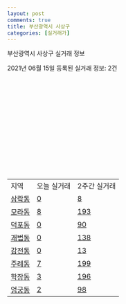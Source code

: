 ```yaml
---
layout: post
comments: true
title: 부산광역시 사상구
categories: [실거래가]
---
```


부산광역시 사상구 실거래 정보

2021년 06월 15일 등록된 실거래 정보: 2건

<script type="text/javascript">
  google.charts.load('current', {'packages':['corechart']});
  google.charts.setOnLoadCallback(drawChart);

  function drawChart() {
    var data = google.visualization.arrayToDataTable([['거래일', '매매', '전월세', '전매'], ['2021-02', 213, 149, 16], ['2021-03', 289, 152, 22], ['2021-04', 55, 37, 2]]);

    var chart = new google.visualization.LineChart(document.getElementById('columnchart_material'));
    chart.draw(data);
  }
</script>

<div id="columnchart_material" style="width: 400px; height: 200px;"></div>
<br>
<table class="sortable">
  <tr>
    <td>지역</td>
    <td>오늘 실거래</td>
    <td>2주간 실거래</td>
  </tr>

  
  <tr class="item">
    <td><a href="2653010100.html">삼락동</a></td>
    <td><a href="2653010100.html">0</a></td>
    <td><a href="2653010100.html">8</a></td>
  </tr>
    

  <tr class="item">
    <td><a href="2653010200.html">모라동</a></td>
    <td><a href="2653010200.html">8</a></td>
    <td><a href="2653010200.html">193</a></td>
  </tr>
    

  <tr class="item">
    <td><a href="2653010300.html">덕포동</a></td>
    <td><a href="2653010300.html">0</a></td>
    <td><a href="2653010300.html">90</a></td>
  </tr>
    

  <tr class="item">
    <td><a href="2653010400.html">괘법동</a></td>
    <td><a href="2653010400.html">0</a></td>
    <td><a href="2653010400.html">138</a></td>
  </tr>
    

  <tr class="item">
    <td><a href="2653010500.html">감전동</a></td>
    <td><a href="2653010500.html">0</a></td>
    <td><a href="2653010500.html">13</a></td>
  </tr>
    

  <tr class="item">
    <td><a href="2653010600.html">주례동</a></td>
    <td><a href="2653010600.html">7</a></td>
    <td><a href="2653010600.html">199</a></td>
  </tr>
    

  <tr class="item">
    <td><a href="2653010700.html">학장동</a></td>
    <td><a href="2653010700.html">3</a></td>
    <td><a href="2653010700.html">196</a></td>
  </tr>
    

  <tr class="item">
    <td><a href="2653010800.html">엄궁동</a></td>
    <td><a href="2653010800.html">2</a></td>
    <td><a href="2653010800.html">98</a></td>
  </tr>
    


</table>
    